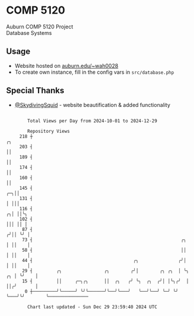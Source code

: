 # COMP 5120
Auburn COMP 5120 Project  
Database Systems

## Usage
- Website hosted on [auburn.edu/~wah0028](https://webhome.auburn.edu/~wah0028/)
- To create own instance, fill in the config vars in `src/database.php`

## Special Thanks
- [@SkydivingSquid](https://github.com/SkydivingSquid) - website beautification & added functionality

```

        Total Views per Day from 2024-10-01 to 2024-12-29

        Repository Views
     218 ┼                                                                       ╭╮
     203 ┤                                                                       ││
     189 ┤                                                                       ││
     174 ┤                                                                       ││
     160 ┤                                                                       ││
     145 ┤                                                                    ╭─╮││
     131 ┤                                                                    │ │││
     116 ┤                                                                  ╭╮│ ││╰╮
     102 ┤                                                                  │││ ││ │
      87 ┤                                                                 ╭╯││ ╰╯ │
      73 ┤                                                        ╭╮       │ ││    │
      58 ┤                                                        ││       │ ││    │
      44 ┤                                      ╭╮               ╭╯│       │ ││    │
      29 ┤         ╭╮                ╭╮        ╭╯│        ╭╮ ╭╮  │ ╰╮   ╭╮ │ ╰╯    │
      15 ┤         ││     ╭─╮╭╮      ││  ╭╮   ╭╯ ╰╮  ╭╮  ╭╯│ │╰╮╭╯  │   ││╭╯       │
       0 ┼─────────╯╰─────╯ ╰╯╰──────╯╰──╯╰───╯   ╰──╯╰──╯ ╰─╯ ╰╯   ╰───╯╰╯        ╰───────────────

        Chart last updated - Sun Dec 29 23:59:40 2024 UTC
        
```
